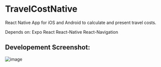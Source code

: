 # TravelCostNative
 React Native App for iOS and Android to calculate and present travel costs.

Depends on:
Expo
React
React-Native
React-Navigation


## Developement Screenshot:
![image](https://user-images.githubusercontent.com/48185176/181192117-ff81071d-537f-4a38-ab2e-0adb77752ddc.png)
